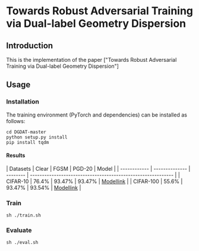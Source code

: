 # Towards Robust Adversarial Training via Dual-label Geometry Dispersion

## Introduction
This is the implementation of the
paper ["Towards Robust Adversarial Training via Dual-label Geometry Dispersion"]

## Usage
### Installation
The training environment (PyTorch and dependencies) can be installed as follows:
```
cd DGDAT-master
python setup.py install
pip install tqdm
```

#### Results

| Datasets     | Clear | FGSM   | PGD-20    |      Model                                                   |
| ------------ | -------------- | --------  | ------------------------------------------------------------ |
| CIFAR-10     | 76.4% | 93.47% |  93.47%   | [Modellink](https://drive.google.com) |
| CIFAR-100    | 55.6% | 93.47% |  93.54%   | [Modellink](https://drive.google.com) |
<!-- | SVHN         | 66.0% | 93.47% |  94.12%   | [Modellink](https://drive.google.com/drive/folders/1h-eSUbtJ_xO3wlnQ7J3Pl8bBsuTEw9LJ?usp=sharing) | -->


### Train
```
sh ./train.sh
```
### Evaluate
```
sh ./eval.sh
```
